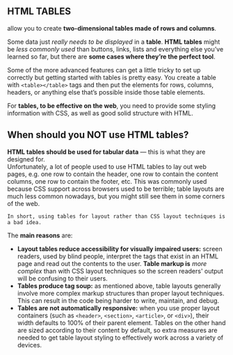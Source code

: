## HTML TABLES
allow you to create **two-dimensional tables made of rows and columns**. 

Some data just *really needs to be displayed* in a **table**. **HTML tables** might be *less commonly used* than buttons, links, lists and everything else you’ve learned so far, but there are **some cases where they’re the perfect tool**.

Some of the more advanced features can get a little tricky to set up correctly but getting started with tables is pretty easy. You create a table with `<table></table>` tags and then put the elements for rows, columns, headers, or anything else that’s possible inside those table elements.

For **tables, to be effective on the web**, you need to provide some styling information with CSS, as well as good solid structure with HTML.

## When should you NOT use HTML tables?

**HTML tables should be used for tabular data** — this is what they are designed for.<br> Unfortunately, a lot of people used to use HTML tables to lay out web pages, e.g. one row to contain the header, one row to contain the content columns, one row to contain the footer, etc. This was commonly used because CSS support across browsers used to be terrible; table layouts are much less common nowadays, but you might still see them in some corners of the web.

    In short, using tables for layout rather than CSS layout techniques is a bad idea.

The **main reasons** are:

- **Layout tables reduce accessibility for visually impaired users:** screen readers, used by blind people, interpret the tags that exist in an HTML page and read out the contents to the user. **Table markup is** *more complex* than with CSS layout techniques so the screen readers' output will be confusing to their users.
- **Tables produce tag soup:** as mentioned above, table layouts generally involve more complex markup structures than proper layout techniques. This can result in the code being harder to write, maintain, and debug.
- **Tables are not automatically responsive:** when you use proper layout containers (such as `<header>`, `<section>`, `<article>`, or `<div>`), their width defaults to 100% of their parent element. Tables on the other hand are sized according to their content by default, so extra measures are needed to get table layout styling to effectively work across a variety of devices.